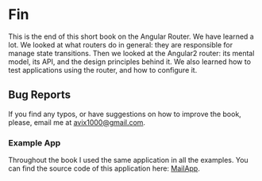 # Fin

This is the end of this short book on the Angular Router. We have learned a lot. We looked at what routers do in general: they are responsible for manage state transitions. Then we looked at the Angular2 router: its mental model, its API, and the design principles behind it. We also learned how to test applications using the router, and how to configure it.

## Bug Reports

If you find any typos, or have suggestions on how to improve the book, please, email me at avix1000@gmail.com.

### Example App

Throughout the book I used the same application in all the examples. You can find the source code of this application here: [MailApp](https://github.com/vsavkin/router_mailapp).
